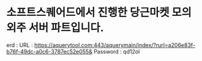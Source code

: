 # 소프트스퀘어드에서 진행한 당근마켓 모의외주 서버 파트입니다.
erd :
URL : https://aquerytool.com:443/aquerymain/index/?rurl=a206e83f-b76f-49dc-a0c6-3787ec52e055&
Password : qd12ol
